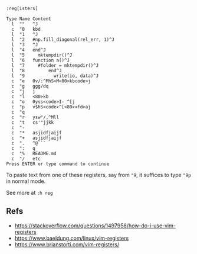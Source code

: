 ```vim
:reg[isters]
```

```
Type Name Content
  l  ""   ^J
  c  "0   kbd
  l  "1   ^J
  l  "2   #np.fill_diagonal(rel_err, 1)^J
  l  "3   ^J
  l  "4   end^J
  l  "5     mktempdir()^J
  l  "6   function a()^J
  l  "7     #folder = mktempdir()^J
  l  "8         end^J
  l  "9           write(io, data)^J
  c  "e   0v/:^MhS<M<80>kbcode>j
  c  "g   ggg/dq
  c  "j   j
  c  "l   <80>kb
  c  "o   0yss<code>I- ^[j
  c  "p   v$hS<code>^[<80><fd>aj
  c  "q
  c  "r   ysw"/,^Mll
  c  "t   cs'"jjkk
  c  "-
  c  "*   asjidfjaijf
  c  "+   asjidfjaijf
  c  ".   ^@```
  c  ":   q
  c  "%   README.md
  c  "/   etc
Press ENTER or type command to continue
```

To paste text from one of these registers, say from `"9`, it
suffices to type `"9p` in normal mode.

See more at `:h reg`


## Refs
- <https://stackoverflow.com/questions/1497958/how-do-i-use-vim-registers>
- <https://www.baeldung.com/linux/vim-registers>
- <https://www.brianstorti.com/vim-registers/>
